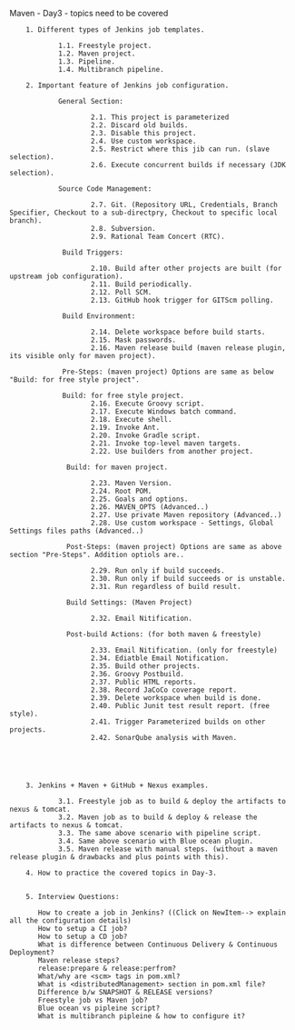 Maven - Day3 - topics need to be covered

        1. Different types of Jenkins job templates.
        
                1.1. Freestyle project.
                1.2. Maven project.
                1.3. Pipeline.
                1.4. Multibranch pipeline.
        
        2. Important feature of Jenkins job configuration.
                
                General Section:

                        2.1. This project is parameterized
                        2.2. Discard old builds.
                        2.3. Disable this project.
                        2.4. Use custom workspace.
                        2.5. Restrict where this jib can run. (slave selection).
                        2.6. Execute concurrent builds if necessary (JDK selection).
                        
                Source Code Management:
                
                        2.7. Git. (Repository URL, Credentials, Branch Specifier, Checkout to a sub-directpry, Checkout to specific local branch).
                        2.8. Subversion. 
                        2.9. Rational Team Concert (RTC).
                
                 Build Triggers:
                 
                        2.10. Build after other projects are built (for upstream job configuration).
                        2.11. Build periodically.
                        2.12. Poll SCM.
                        2.13. GitHub hook trigger for GITScm polling.
                        
                 Build Environment:
                        
                        2.14. Delete workspace before build starts.
                        2.15. Mask passwords.
                        2.16. Maven release build (maven release plugin, its visible only for maven project).
                 
                 Pre-Steps: (maven project) Options are same as below "Build: for free style project".
                 
                 Build: for free style project.
                        2.16. Execute Groovy script.
                        2.17. Execute Windows batch command.
                        2.18. Execute shell.
                        2.19. Invoke Ant.
                        2.20. Invoke Gradle script.
                        2.21. Invoke top-level maven targets.
                        2.22. Use builders from another project.
                   
                  Build: for maven project.
                        
                        2.23. Maven Version.
                        2.24. Root POM.
                        2.25. Goals and options.
                        2.26. MAVEN_OPTS (Advanced..)
                        2.27. Use private Maven repository (Advanced..)
                        2.28. Use custom workspace - Settings, Global Settings files paths (Advanced..)                        
                  
                  Post-Steps: (maven project) Options are same as above section "Pre-Steps". Addition optiols are..
                        
                        2.29. Run only if build succeeds.
                        2.30. Run only if build succeeds or is unstable.
                        2.31. Run regardless of build result.
                    
                  Build Settings: (Maven Project)
                        
                        2.32. Email Nitification.
                        
                  Post-build Actions: (for both maven & freestyle)
                        
                        2.33. Email Nitification. (only for freestyle)
                        2.34. Ediatble Email Notification.
                        2.35. Build other projects.
                        2.36. Groovy Postbuild.
                        2.37. Public HTML reports.
                        2.38. Record JaCoCo coverage report.
                        2.39. Delete workspace when build is done.
                        2.40. Public Junit test result report. (free style).
                        2.41. Trigger Parameterized builds on other projects.
                        2.42. SonarQube analysis with Maven.
                        
                        
                  
                
        
        3. Jenkins + Maven + GitHub + Nexus examples.
        
                3.1. Freestyle job as to build & deploy the artifacts to nexus & tomcat.
                3.2. Maven job as to build & deploy & release the artifacts to nexus & tomcat.
                3.3. The same above scenario with pipeline script.
                3.4. Same above scenario with Blue ocean plugin.
                3.5. Maven release with manual steps. (without a maven release plugin & drawbacks and plus points with this).

        4. How to practice the covered topics in Day-3.
        

        5. Interview Questions:
           
           How to create a job in Jenkins? ((Click on NewItem--> explain all the configuration details)
           How to setup a CI job?
           How to setup a CD job?
           What is difference between Continuous Delivery & Continuous Deployment?
           Maven release steps?
           release:prepare & release:perfrom?
           What/why are <scm> tags in pom.xml?
           What is <distributedManagement> section in pom.xml file?
           Difference b/w SNAPSHOT & RELEASE versions?
           Freestyle job vs Maven job?
           Blue ocean vs pipleine script?
           What is multibranch pipleine & how to configure it?
